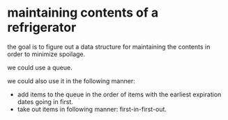 # maintaining contents of a refrigerator

the goal is to figure out a data structure for maintaining the contents in order to minimize spoilage.

we could use a queue.

we could also use it in the following manner:

- add items to the queue in the order of items with the earliest expiration dates going in first.
- take out items in following manner: first-in-first-out.

